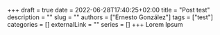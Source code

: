 +++ 
draft = true
date = 2022-06-28T17:40:25+02:00
title = "Post test"
description = ""
slug = ""
authors = ["Ernesto González"]
tags = ["test"]
categories = []
externalLink = ""
series = []
+++
Lorem Ipsum
